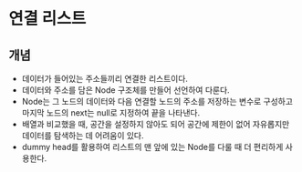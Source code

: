 # 연결 리스트

## 개념
- 데이터가 들어있는 주소들끼리 연결한 리스트이다.
- 데이터와 주소를 담은 Node 구조체를 만들어 선언하여 다룬다.
- Node는 그 노드의 데이터와 다음 연결할 노드의 주소를 저장하는 변수로 구성하고 마지막 노드의 next는 null로 지정하여 끝을 나타낸다.
- 배열과 비교했을 때, 공간을 설정하지 않아도 되어 공간에 제한이 없어 자유롭지만 데이터를 탐색하는 데 어려움이 있다.
- dummy head를 활용하여 리스트의 맨 앞에 있는 Node를 다룰 때 더 편리하게 사용한다.
